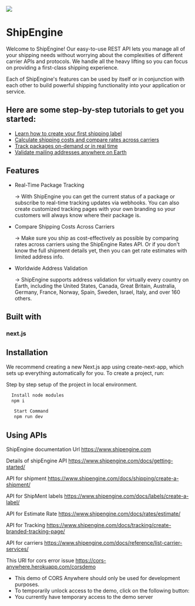 ![](https://warehouse-camo.ingress.cmh1.psfhosted.org/e222a95f4e00f3d006da37f4ea9f22d4cbb4a93b/68747470733a2f2f73686970656e67696e652e6769746875622e696f2f696d672f73686970656e67696e652d6c6f676f2d776964652e706e67)

# **ShipEngine**

Welcome to ShipEngine! Our easy-to-use REST API lets you manage all of your shipping needs without worrying about the complexities of different carrier APIs and protocols. We handle all the heavy lifting so you can focus on providing a first-class shipping experience.

Each of ShipEngine's features can be used by itself or in conjunction with each other to build powerful shipping functionality into your application or service.

## Here are some step-by-step tutorials to get you started:

- [Learn how to create your first shipping label](https://www.shipengine.com/docs/labels/create-a-label/)
- [ Calculate shipping costs and compare rates across carriers](https://www.shipengine.com/docs/rates/)
- [Track packages on-demand or in real time](https://www.shipengine.com/docs/tracking/)
- [Validate mailing addresses anywhere on Earth](https://www.shipengine.com/docs/addresses/validation/)

## Features

- Real-Time Package Tracking

  -> With ShipEngine you can get the current status of a package or subscribe to real-time tracking updates via webhooks. You can also create customized tracking pages with your own branding so your customers will always know where their package is.

- Compare Shipping Costs Across Carriers

  -> Make sure you ship as cost-effectively as possible by comparing rates across carriers using the ShipEngine Rates API. Or if you don't know the full shipment details yet, then you can get rate estimates with limited address info.

- Worldwide Address Validation

  -> ShipEngine supports address validation for virtually every country on Earth, including the United States, Canada, Great Britain, Australia, Germany, France, Norway, Spain, Sweden, Israel, Italy, and over 160 others.

## Built with

### **next.js**

## Installation

We recommend creating a new Next.js app using create-next-app, which sets up everything automatically for you. To create a project, run:

Step by step setup of the project in local environment.

```bash
  Install node modules
  npm i
```

```bash
   Start Command
   npm run dev
```

## Using APIs

ShipEngine documentation Url https://www.shipengine.com

Details of shipEngine API https://www.shipengine.com/docs/getting-started/

API for shipment https://www.shipengine.com/docs/shipping/create-a-shipment/

API for ShipMent labels https://www.shipengine.com/docs/labels/create-a-label/

API for Estimate Rate https://www.shipengine.com/docs/rates/estimate/

API for Tracking https://www.shipengine.com/docs/tracking/create-branded-tracking-page/

API for carriers https://www.shipengine.com/docs/reference/list-carrier-services/

This URl for cors error issue https://cors-anywhere.herokuapp.com/corsdemo

- This demo of CORS Anywhere should only be used for development purposes.
- To temporarily unlock access to the demo, click on the following button:
- You currently have temporary access to the demo server
